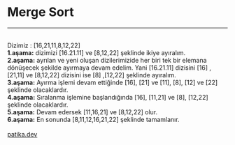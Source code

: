 <h1>Merge Sort</h1> <hr><br>
Dizimiz : [16,21,11,8,12,22] <br>
<b>1.aşama:</b> dizimizi [16.21.11] ve [8,12,22] şeklinde ikiye ayıralım.<br>
<b>2.aşama:</b> ayrılan ve yeni oluşan dizilerimizide her biri tek bir elemana dönüşecek şekilde ayırmaya devam edelim. Yani [16.21.11] dizisini [16] , [21,11] ve [8,12,22] dizisini ise [8] ,[12,22] şeklinde ayıralım.<br>
<b>3.aşama:</b> Ayırma işlemi devam ettiğinde [16], [21] ve [11], [8], [12] ve [22] şeklinde olacaklardır. <br>
<b>4.aşama:</b> Sıralanma işlemine başlandığında [16], [11,21] ve [8], [12,22] şeklinde olacaklardır. <br>
<b>5.aşama:</b> Devam edersek [11,16,21] ve [8,12,22] olur.<br>
<b>6.aşama:</b> En sonunda [8,11,12,16,21,22] şeklinde tamamlanır.<br><br>
<a href="https://www.patika.dev/tr">patika.dev</a>
